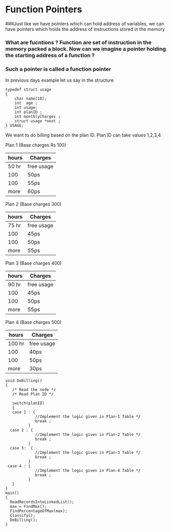# Function Pointers

###Just like we have pointers which can hold address of variables, we can have pointers which holds the address of instructions stored in the memory

### What are fucntions ? Function are set of instruction in the memory packed a block. Now can we imagine a pointer holding the starting address of a function ? 

### Such a pointer is called a function pointer

In previous days example let us say in the structure
```
typedef struct usage
{
    char name[10];
    int  age ;
    int usage;
    int planID ;
    int monthlyCharges ;
    struct usage *next ;
} USAGE;
```

We want to do billing based on the plan ID. Plan ID can take values 1,2,3,4 

Plan 1  (Base charges Rs 100)

hours | Charges
------|---------
50 hr | free usage
100   | 50ps
100   | 55ps
more  | 60ps

Plan 2 (Base charges 300)

hours | Charges
------|---------
75 hr | free usage
100   | 45ps
100   | 50ps
more  | 55ps

Plan 3   (Base charges 400)

hours | Charges
------|---------
90 hr | free usage
100   | 45ps
100   | 50ps
more  | 55ps

Plan 4    (Base charges 500)

hours | Charges
------|---------
100 hr | free usage
100   | 40ps
100   | 50ps
more  | 30ps


```
void DoBilling()
{
   /* Read the node */
   /* Read Plan ID */
   
   switch(planID)
   {
   case 1 : {
             //Implement the logic given in Plan-1 Table */
             break ;
          }
  case 2 : {
             //Implement the logic given in Plan-2 Table */
             break ;
          }
  case 3:  {
             //Implement the logic given in Plan-3 Table */
             break ;
          }
 case 4 : {
             //Implement the logic given in Plan-4 Table */
             break ;
          }
   }
}
main()
{
  ReadRecordsIntoLinkedList();
  max = FindMax();
  FindPercentageOfMax(max);
  Classify();
  DoBilling();
}

```
